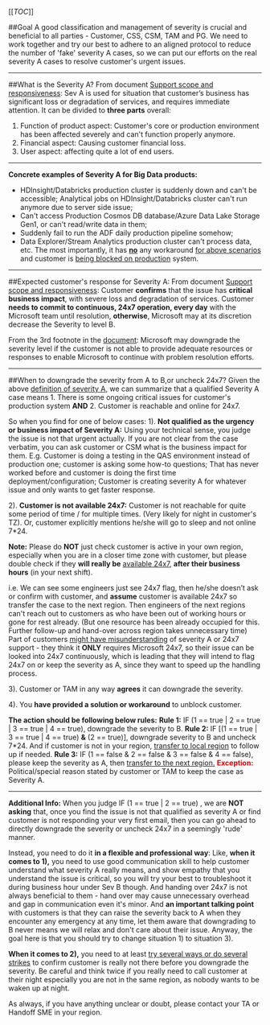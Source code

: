 
[[_TOC_]]

##Goal
A good classification and management of severity is crucial and beneficial to all parties - Customer, CSS, CSM, TAM and PG. We need to work together and try our best to adhere to an aligned protocol to reduce the number of 'fake' severity A cases, so we can put our efforts on the real severity A cases to resolve customer's urgent issues. 

---
##What is the Severity A?
From document [Support scope and responsiveness](https://azure.microsoft.com/en-us/support/plans/response/):
Sev A is used for situation that customer’s business has significant loss or degradation of services, and requires immediate attention.
It can be divided to **three parts** overall:  
1. Function of product aspect: Customer's core or production environment has been affected severely and can't function properly anymore.
2. Financial aspect: Causing customer financial loss.  
3. User aspect: affecting quite a lot of end users.

---
**Concrete examples of Severity A for Big Data products:** 
- HDInsight/Databricks production cluster is suddenly down and can't be accessible; Analytical jobs on HDInsight/Databricks cluster can't run anymore due to server side issue; 
- Can't access Production Cosmos DB database/Azure Data Lake Storage Gen1, or can't read/write data in them; 
- Suddenly fail to run the ADF daily production pipeline somehow;
- Data Explorer/Stream Analytics production cluster can't process data, etc.
The most importantly, it has <u>**no**</u> any workaround <u>for above scenarios</u> and customer is <u>being blocked on production</u> system.
---

##Expected customer's response for Severity A:
From document [Support scope and responsiveness](https://azure.microsoft.com/en-us/support/plans/response/):
Customer **confirms** that the issue has **critical business impact**, with severe loss and degradation of services.
Customer **needs to commit to continuous, 24x7 operation, every day** with the Microsoft team until resolution, **otherwise**, Microsoft may at its discretion decrease the Severity to level B.

From the 3rd footnote in the [document](https://azure.microsoft.com/en-us/support/plans/response/):
Microsoft may downgrade the severity level if the customer is not able to provide adequate resources or responses to enable Microsoft to continue with problem resolution efforts.

---
##When to downgrade the severity from A to B,or uncheck 24x7?
Given the above [definition of severity A](https://dev.azure.com/Supportability/Big%20Data/_wiki/wikis/Big-Data.wiki/331739/Case-Severity-Management?anchor=what-is-the-severity-a%3F), we can summarize that a qualified Severity A case means 1. There is some ongoing critical issues for customer's  production system **AND** 2. Customer is reachable and online for 24x7.

So when you find for one of below cases:
1). **Not qualified as the urgency or business impact of Severity A:** Using your technical sense, you judge the issue is not that urgent actually. If you are not clear from the case verbatim, you can ask customer or CSM what is the business impact for them. 
	E.g. Customer is doing a testing in the QAS environment instead of production one; customer is asking some how-to questions; That has never worked before and customer is doing the first time deployment/configuration; Customer is creating severity A for whatever issue and only wants to get faster response.

2). **Customer is not available 24x7:** Customer is not reachable for quite some period of time / for multiple times. (Very likely for night in customer's TZ). Or, customer explicitly mentions he/she will go to sleep and not online 7*24. 
	
**Note:** Please do **NOT** just check customer is active in your own region, especially when you are in a closer time zone with customer, but please double check if they **will really be** <u>available 24x7</u>, **after their business hours** (in your next shift).

i.e. We can see some engineers just see 24x7 flag, then he/she doesn’t ask or confirm with customer, and **assume** customer is available 24x7 so transfer the case to the next region. 
Then engineers of the next regions can't reach out to customers as who have been out of working hours or gone for rest already. (But one resource has been already occupied for this. Further follow-up and hand-over across region takes unnecessary time)
Part of customers <u>might have misunderstanding</u> of severity A or 24x7 support - they think it **ONLY** requires Microsoft 24x7, so their issue can be looked into 24x7 continuously, which is leading that they will intend to flag 24x7 on or keep the severity as A, since they want to speed up the handling process.

3). Customer or TAM in any way **agrees** it can downgrade the severity.
	
4). You **have provided a solution or workaround** to unblock customer.


**The action should be following below rules:**
**Rule 1:**
IF (1 == true | 2 == true | 3 == true | 4 == true), downgrade the severity to B. 
**Rule 2:**
IF [(1 == true | 3 == true | 4 == true) **&** (2 == true)], downgrade severity to B and uncheck 7*24. And if customer is not in your region, [transfer to local region](https://dev.azure.com/Supportability/Big%20Data/_wiki/wikis/Big-Data.wiki/306262/Case-Handoff-Process?anchor=process-for-non-24*7) to follow up if needed.
**Rule 3:**
IF (1 == false & 2 == false & 3 == false & 4 == false), please keep the severity as A, then [transfer to the next region.](https://dev.azure.com/Supportability/Big%20Data/_wiki/wikis/Big-Data.wiki/306262/Case-Handoff-Process?anchor=process-for-critical-%2F-24*7-cases)
<span style="color:#DF0101;">**Exception:** </span> Political/special reason stated by customer or TAM to keep the case as Severity A. 

---
**Additional Info:**
When you judge IF (1 == true | 2 == true) , we are **NOT asking** that, once you find the issue is not that qualified as severity A or find customer is not responding your very first email, then you can go ahead to directly downgrade the severity or uncheck 24x7 in a seemingly 'rude' manner.

Instead, you need to do it **in a flexible and professional way**:
Like, **when it comes to 1),** you need to use good communication skill to help customer understand what severity A really means, and show empathy that you understand the issue is critical, so you will try your best to troubleshoot it during business hour under Sev B though. And handing over 24x7 is not always beneficial to them - hand over may cause unnecessary overhead and gap in communication even it's minor. 
And **an important talking point** with customers is that they can raise the severity back to A when they encounter any emergency at any time, let them aware that downgrading to B never means we will relax and don't care about their issue. 
Anyway, the goal here is that you should try to change situation 1) to situation 3).

**When it comes to 2),** you need to at least <u>try several ways or do several strikes</u> to confirm customer is really not there before you downgrade the severity. Be careful and think twice if you really need to call customer at their night especially you are not in the same region, as nobody wants to be waken up at night.

As always, if you have anything unclear or doubt, please contact your TA or Handoff SME in your region.
